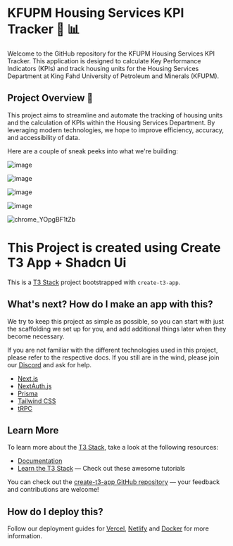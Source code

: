 # KFUPM Housing Services KPI Tracker :house_with_garden: :bar_chart:

Welcome to the GitHub repository for the KFUPM Housing Services KPI Tracker. This application is designed to calculate Key Performance Indicators (KPIs) and track housing units for the Housing Services Department at King Fahd University of Petroleum and Minerals (KFUPM).

## Project Overview :open_book:

This project aims to streamline and automate the tracking of housing units and the calculation of KPIs within the Housing Services Department. By leveraging modern technologies, we hope to improve efficiency, accuracy, and accessibility of data.

Here are a couple of sneak peeks into what we're building:


![image](https://github.com/SauceX22/kfupm-iskan-kpi/assets/66734989/48fce333-745f-4c11-adf7-e537954d1e50)

![image](https://github.com/SauceX22/kfupm-iskan-kpi/assets/66734989/231e1730-6a09-4359-81a4-3f7d58d78018)

![image](https://github.com/SauceX22/kfupm-iskan-kpi/assets/66734989/b1e36fe3-2fec-4ac5-b1dd-a331669070f0)

![image](https://github.com/SauceX22/kfupm-iskan-kpi/assets/66734989/1e02a992-9194-4bcc-ba11-3c470df11d91)

![chrome_YOpgBF1tZb](https://github.com/SauceX22/kfupm-iskan-kpi/assets/66734989/b5039423-99bd-4049-9911-cd6afc204a01)

# This Project is created using Create T3 App + Shadcn Ui

This is a [T3 Stack](https://create.t3.gg/) project bootstrapped with `create-t3-app`.

## What's next? How do I make an app with this?

We try to keep this project as simple as possible, so you can start with just the scaffolding we set up for you, and add additional things later when they become necessary.

If you are not familiar with the different technologies used in this project, please refer to the respective docs. If you still are in the wind, please join our [Discord](https://t3.gg/discord) and ask for help.

- [Next.js](https://nextjs.org)
- [NextAuth.js](https://next-auth.js.org)
- [Prisma](https://prisma.io)
- [Tailwind CSS](https://tailwindcss.com)
- [tRPC](https://trpc.io)

## Learn More

To learn more about the [T3 Stack](https://create.t3.gg/), take a look at the following resources:

- [Documentation](https://create.t3.gg/)
- [Learn the T3 Stack](https://create.t3.gg/en/faq#what-learning-resources-are-currently-available) — Check out these awesome tutorials

You can check out the [create-t3-app GitHub repository](https://github.com/t3-oss/create-t3-app) — your feedback and contributions are welcome!

## How do I deploy this?

Follow our deployment guides for [Vercel](https://create.t3.gg/en/deployment/vercel), [Netlify](https://create.t3.gg/en/deployment/netlify) and [Docker](https://create.t3.gg/en/deployment/docker) for more information.
